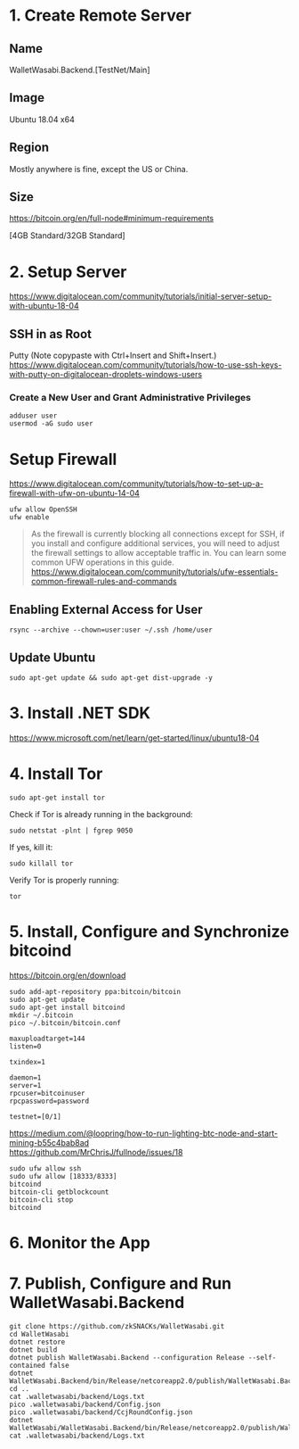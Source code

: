 # 1. Create Remote Server

## Name
WalletWasabi.Backend.[TestNet/Main]

## Image
Ubuntu 18.04 x64

## Region
Mostly anywhere is fine, except the US or China.

## Size

https://bitcoin.org/en/full-node#minimum-requirements

[4GB Standard/32GB Standard]

# 2. Setup Server

https://www.digitalocean.com/community/tutorials/initial-server-setup-with-ubuntu-18-04

## SSH in as Root

Putty (Note copypaste with Ctrl+Insert and Shift+Insert.)  
https://www.digitalocean.com/community/tutorials/how-to-use-ssh-keys-with-putty-on-digitalocean-droplets-windows-users

### Create a New User and Grant Administrative Privileges

```
adduser user
usermod -aG sudo user
```

# Setup Firewall

https://www.digitalocean.com/community/tutorials/how-to-set-up-a-firewall-with-ufw-on-ubuntu-14-04

```
ufw allow OpenSSH
ufw enable
```

> As the firewall is currently blocking all connections except for SSH, if you install and configure additional services, you will need to adjust the firewall settings to allow acceptable traffic in. You can learn some common UFW operations in this guide.
> https://www.digitalocean.com/community/tutorials/ufw-essentials-common-firewall-rules-and-commands

## Enabling External Access for User

```
rsync --archive --chown=user:user ~/.ssh /home/user
```

## Update Ubuntu

```
sudo apt-get update && sudo apt-get dist-upgrade -y
```

# 3. Install .NET SDK

https://www.microsoft.com/net/learn/get-started/linux/ubuntu18-04

# 4. Install Tor

```
sudo apt-get install tor
```

Check if Tor is already running in the background:

```
sudo netstat -plnt | fgrep 9050
```

If yes, kill it:

```
sudo killall tor
```

Verify Tor is properly running:
```
tor
```

# 5. Install, Configure and Synchronize bitcoind

https://bitcoin.org/en/download

```
sudo add-apt-repository ppa:bitcoin/bitcoin
sudo apt-get update
sudo apt-get install bitcoind
mkdir ~/.bitcoin
pico ~/.bitcoin/bitcoin.conf
```

```
maxuploadtarget=144
listen=0

txindex=1

daemon=1
server=1
rpcuser=bitcoinuser
rpcpassword=password

testnet=[0/1]
```

https://medium.com/@loopring/how-to-run-lighting-btc-node-and-start-mining-b55c4bab8ad  
https://github.com/MrChrisJ/fullnode/issues/18

```
sudo ufw allow ssh
sudo ufw allow [18333/8333]
bitcoind
bitcoin-cli getblockcount
bitcoin-cli stop
bitcoind
```

# 6. Monitor the App



# 7. Publish, Configure and Run WalletWasabi.Backend

```
git clone https://github.com/zkSNACKs/WalletWasabi.git
cd WalletWasabi
dotnet restore
dotnet build
dotnet publish WalletWasabi.Backend --configuration Release --self-contained false
dotnet WalletWasabi.Backend/bin/Release/netcoreapp2.0/publish/WalletWasabi.Backend.dll
cd ..
cat .walletwasabi/backend/Logs.txt
pico .walletwasabi/backend/Config.json
pico .walletwasabi/backend/CcjRoundConfig.json
dotnet WalletWasabi/WalletWasabi.Backend/bin/Release/netcoreapp2.0/publish/WalletWasabi.Backend.dll
cat .walletwasabi/backend/Logs.txt
```
